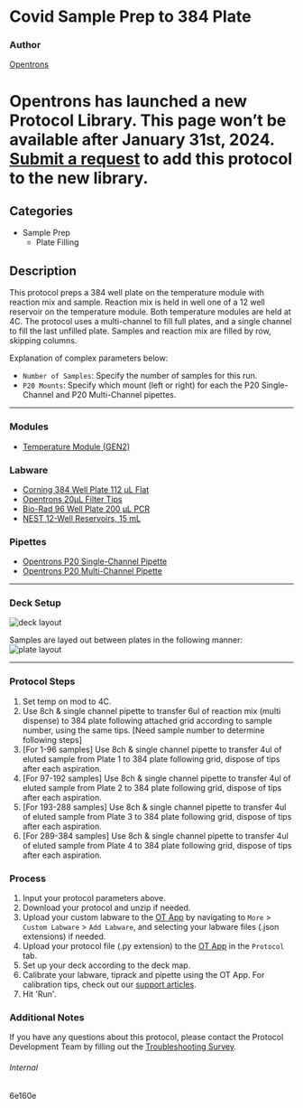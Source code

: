 # Covid Sample Prep to 384 Plate

### Author
[Opentrons](https://opentrons.com/)



# Opentrons has launched a new Protocol Library. This page won’t be available after January 31st, 2024. [Submit a request](https://docs.google.com/forms/d/e/1FAIpQLSdYYp9QCKow4nn0KlCVsMS3HX0eJ0N9O7-erajKvcpT0lWbSg/viewform) to add this protocol to the new library.

## Categories
* Sample Prep
	* Plate Filling

## Description
This protocol preps a 384 well plate on the temperature module with reaction mix and sample. Reaction mix is held in well one of a 12 well reservoir on the temperature module. Both temperature modules are held at 4C. The protocol uses a multi-channel to fill full plates, and a single channel to fill the last unfilled plate. Samples and reaction mix are filled by row, skipping columns.


Explanation of complex parameters below:
* `Number of Samples`: Specify the number of samples for this run.
* `P20 Mounts`: Specify which mount (left or right) for each the P20 Single-Channel and P20 Multi-Channel pipettes.


---

### Modules
* [Temperature Module (GEN2)](https://shop.opentrons.com/collections/hardware-modules/products/tempdeck)

### Labware
* [Corning 384 Well Plate 112 µL Flat](https://labware.opentrons.com/corning_384_wellplate_112ul_flat?category=wellPlate)
* [Opentrons 20µL Filter Tips](https://shop.opentrons.com/opentrons-20ul-filter-tips/)
* [Bio-Rad 96 Well Plate 200 µL PCR](https://labware.opentrons.com/biorad_96_wellplate_200ul_pcr?category=wellPlate)
* [NEST 12-Well Reservoirs, 15 mL](https://shop.opentrons.com/nest-12-well-reservoirs-15-ml/)


### Pipettes
* [Opentrons P20 Single-Channel Pipette](https://shop.opentrons.com/pipettes/)
* [Opentrons P20 Multi-Channel Pipette](https://shop.opentrons.com/pipettes/)


---

### Deck Setup

![deck layout](https://opentrons-protocol-library-website.s3.amazonaws.com/custom-README-images/6e160e/Screen+Shot+2022-03-14+at+10.29.50+AM.png)

Samples are layed out between plates in the following manner:
![plate layout](https://opentrons-protocol-library-website.s3.amazonaws.com/custom-README-images/60feec/Screen+Shot+2022-03-15+at+9.52.19+AM.png)


---

### Protocol Steps
1. Set temp on mod to 4C.
2. Use 8ch & single channel pipette to transfer 6ul of reaction mix (multi dispense) to 384 plate following attached grid according to sample number, using the same tips.
[Need sample number to determine following steps]
3. [For 1-96 samples] Use 8ch & single channel pipette to transfer 4ul of eluted sample from Plate 1 to 384 plate following grid, dispose of tips after each aspiration.
4. [For 97-192 samples] Use 8ch & single channel pipette to transfer 4ul of eluted sample from Plate 2 to 384 plate following grid, dispose of tips after each aspiration.
5. [For 193-288 samples] Use 8ch & single channel pipette to transfer 4ul of eluted sample from Plate 3 to 384 plate following grid, dispose of tips after each aspiration.
6. [For 289-384 samples] Use 8ch & single channel pipette to transfer 4ul of eluted sample from Plate 4 to 384 plate following grid, dispose of tips after each aspiration.

### Process
1. Input your protocol parameters above.
2. Download your protocol and unzip if needed.
3. Upload your custom labware to the [OT App](https://opentrons.com/ot-app) by navigating to `More` > `Custom Labware` > `Add Labware`, and selecting your labware files (.json extensions) if needed.
4. Upload your protocol file (.py extension) to the [OT App](https://opentrons.com/ot-app) in the `Protocol` tab.
5. Set up your deck according to the deck map.
6. Calibrate your labware, tiprack and pipette using the OT App. For calibration tips, check out our [support articles](https://support.opentrons.com/en/collections/1559720-guide-for-getting-started-with-the-ot-2).
7. Hit 'Run'.

### Additional Notes
If you have any questions about this protocol, please contact the Protocol Development Team by filling out the [Troubleshooting Survey](https://protocol-troubleshooting.paperform.co/).

###### Internal
6e160e
